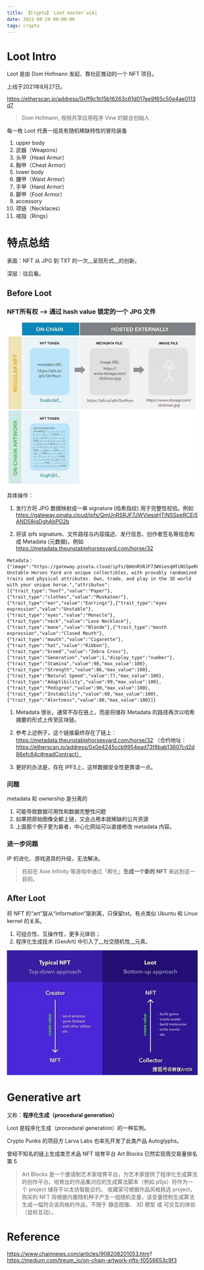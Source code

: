 ```yaml
---
title: 【Crypto】 Loot master wiki
date: 2021-09-29 00:00:00
tags: crypto
---
```


# Loot Intro

Loot 是由 Dom Hofmann 发起、靠社区推动的一个 NFT 项目。

上线于2021年8月27日。

https://etherscan.io/address/0xff9c1b15b16263c61d017ee9f65c50e4ae0113d7

> Dom Hofmann, 视频共享应用程序 Vine 的联合创始人

每一枚 Loot 代表一组具有随机稀缺特性的冒险装备

1. upper body
  1. 武器（Weapons）
  1. 头甲（Head Armor）
  1. 胸甲（Chest Armor）
1. lower body
  1. 腰甲（Waist Armor）
  1. 手甲（Hand Armor）
  1. 脚甲（Foot Armor）
1. accessory
  1. 项链（Necklaces）
  1. 戒指（Rings）

# 特点总结

表面：NFT 从 JPG 到 TXT 的一次__呈现形式__的创新。

深层：往后看。

## Before Loot

### NFT所有权 --> 通过 hash value 锁定的一个 JPG 文件

![](/images/loot-before-loot.jpeg)

具体操作：

1. 发行方将 JPG 数据映射成一串 signature (哈希指纹) 用于完整性校验。例如 https://gateway.pinata.cloud/ipfs/QmUnRSRJF7JWViesqHTiNSSpeRCEj5AND58jqDghAbPG2b

1. 将该 ipfs signature、文件路径与内容描述、发行信息、创作者签名等信息构成 Metadata (元数据)。例如 https://metadata.theunstablehorsesyard.com/horse/32

  ```
  Metadata：
  {"image":"https://gateway.pinata.cloud/ipfs/QmUnRSRJF7JWViesqHTiNSSpeRCEj5AND58jqDghAbPG2b","description":"The Unstable Horses Yard are unique collectibles, with provably randomized traits and physical attributes. Own, trade, and play in the 3D world with your unique horse.","attributes":[{"trait_type":"hoof","value":"Paper"},{"trait_type":"clothes","value":"Muskateer"},{"trait_type":"ear","value":"Earrings"},{"trait_type":"eyes expression","value":"Unstable"},{"trait_type":"eyes","value":"Monocle"},{"trait_type":"neck","value":"Love Necklace"},{"trait_type":"mane","value":"Blonde"},{"trait_type":"mouth expression","value":"Closed Mouth"},{"trait_type":"mouth","value":"Cigarette"},{"trait_type":"hat","value":"Ribbon"},{"trait_type":"breed","value":"Zebra Cross"},{"trait_type":"Generation","value":1,"display_type":"number"},{"trait_type":"Stamina","value":98,"max_value":100},{"trait_type":"Strength","value":86,"max_value":100},{"trait_type":"Natural Speed","value":77,"max_value":100},{"trait_type":"Adaptibility","value":99,"max_value":100},{"trait_type":"Pedigree","value":90,"max_value":100},{"trait_type":"Instability","value":60,"max_value":100},{"trait_type":"Alertness","value":80,"max_value":100}]}
  ```

1. Metadata 很长，通常不存在链上，而是将储存 Metadata 的路径再次以哈希摘要的形式上传至区块链。

  1. 参考上述例子，这个链接最终存在了链上： https://metadata.theunstablehorsesyard.com/horse/32 （合约地址： https://etherscan.io/address/0x0e4245ccb9954ead73f8bab13607cd2d86efc84c#readContract）
  1. 更好的办法是，存在 IPFS上，这样数据安全性更靠谱一点。

### 问题

metadata 和 ownership 是分离的

1. 可能导致数据可用性和数据完整性问题
1. 如果把原始图像全都上链，又会占用本就稀缺的公共资源
1. 上面那个例子更为甚者，中心化网站可以直接修改 metadata 内容。

### 进一步问题

IP 的进化、游戏道具的升级，无法解决。

> 目前在 Axie Infinity 等游戏中通过「孵化」__生成一个新的 NFT__ 来达到这一目的。

## After Loot

将 NFT 的“art”层从“information”层剥离，只保留txt。有点类似 Ubuntu 和 Linux kernel 的关系。

1. 可组合性、互操作性，更多元体验；
1. 程序化生成技术 (GenArt) 中引入了__社交随机性__元素。

![](/images/loot-after-loot.jpeg)

# Generative art

又称：__程序化生成（procedural generation）__

Loot 是程序化生成（procedural generation）的一种实例。

Crypto Punks 的项目方 Larva Labs 也率先开发了此类产品 Autoglyphs。

曾经不知名的链上生成类艺术品 NFT 培育平台 Art Blocks 已然实现周交易量排名第 5

> Art Blocks 是一个邀请制艺术家培育平台，为艺术家提供了程序化生成算法的创作平台。培育出的作品集对应的生成算法脚本（例如 p5js）将作为一个 project 储存于以太坊智能合约。
> 收藏家可根据作品风格挑选 project，购买的 NFT 将根据内置随机种子产生一组随机变量，该变量控制生成算法生成一幅符合该风格的作品，不限于 静态图像、 3D 模型 或 可交互的体验（鼠标互动）。

# Reference

https://www.chainnews.com/articles/908208201053.htm?
https://medium.com/treum_io/on-chain-artwork-nfts-f0556653c9f3
